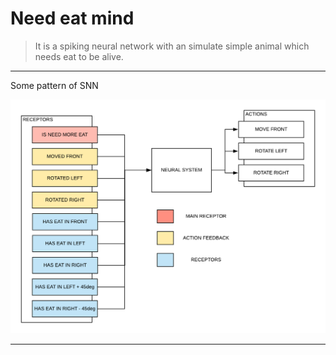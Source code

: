 # Need eat mind

> It is a spiking neural network with an simulate simple animal which needs eat to be alive.

----

Some pattern of SNN

![Animal structure](./gh_img/brain.png)

----